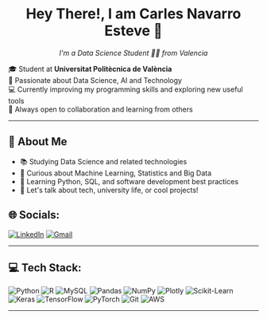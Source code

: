 <h1 align="center">Hey There!, I am Carles Navarro Esteve 👋</h1>

<p align="center">
  <i>I'm a Data Science Student 👨‍💻 from Valencia </i>
</p>

🎓 Student at **Universitat Politècnica de València**  
🔎 Passionate about Data Science, AI and Technology  
💻 Currently improving my programming skills and exploring new useful tools  
🤝 Always open to collaboration and learning from others

---

## 🚀 About Me

- 📚 Studying Data Science and related technologies
- 🧠 Curious about Machine Learning, Statistics and Big Data
- 🌱 Learning Python, SQL, and software development best practices
- 💬 Let's talk about tech, university life, or cool projects!

## 🌐 Socials:

[![LinkedIn](https://img.shields.io/badge/LinkedIn-blue?logo=linkedin&style=for-the-badge)](www.linkedin.com/in/carles-navarro-esteve-7a1070335)
[![Gmail](https://img.shields.io/badge/Gmail-D14836?logo=gmail&logoColor=white&style=for-the-badge)](cnavarroesteve04@gmail.com)

---

## 💻 Tech Stack:

![Python](https://img.shields.io/badge/python-3776AB?style=for-the-badge&logo=python&logoColor=white)
![R](https://img.shields.io/badge/R-276DC3?style=for-the-badge&logo=r&logoColor=white)
![MySQL](https://img.shields.io/badge/mysql-00758F?style=for-the-badge&logo=mysql&logoColor=white)
![Pandas](https://img.shields.io/badge/pandas-150458?style=for-the-badge&logo=pandas&logoColor=white)
![NumPy](https://img.shields.io/badge/numpy-013243?style=for-the-badge&logo=numpy&logoColor=white)
![Plotly](https://img.shields.io/badge/Plotly-3F4F75?style=for-the-badge&logo=plotly&logoColor=white)
![Scikit-Learn](https://img.shields.io/badge/scikit--learn-F7931E?style=for-the-badge&logo=scikit-learn&logoColor=white)
![Keras](https://img.shields.io/badge/Keras-D00000?style=for-the-badge&logo=keras&logoColor=white)
![TensorFlow](https://img.shields.io/badge/TensorFlow-FF6F00?style=for-the-badge&logo=tensorflow&logoColor=white)
![PyTorch](https://img.shields.io/badge/PyTorch-EE4C2C?style=for-the-badge&logo=pytorch&logoColor=white)
![Git](https://img.shields.io/badge/git-F05032?style=for-the-badge&logo=git&logoColor=white)
![AWS](https://img.shields.io/badge/AWS-232F3E?style=for-the-badge&logo=amazon-aws&logoColor=white)

---
